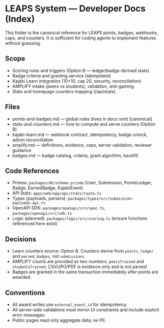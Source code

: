 # LEAPS System — Developer Docs (Index)

This folder is the canonical reference for LEAPS points, badges, webhooks, caps, and counters. It is sufficient for coding agents to implement features without guessing.

## Scope

- Scoring rules and triggers (Option B — ledger/badge-derived stats)
- Badge criteria and granting service (idempotent)
- Kajabi Learn integration (10+10, cap 20, security, reconciliation)
- AMPLIFY intake (peers vs students), validation, anti-gaming
- Stats and homepage counters mapping (/api/stats)

## Files

- points-and-badges.md — global rules (lives in docs root) [canonical]
- stats-and-counters.md — how to compute and serve counters (Option B)
- kajabi-learn.md — webhook contract, idempotency, badge unlock, admin reconciliation
- amplify.md — definitions, evidence, caps, server validation, reviewer guidance
- badges.md — badge catalog, criteria, grant algorithm, backfill

## Code References

- Prisma: `packages/db/schema.prisma` (User, Submission, PointsLedger, Badge, EarnedBadge, KajabiEvent)
- API Stats: `apps/web/app/api/stats/route.ts`
- Types (payloads, parsers): `packages/types/src/submission-payloads.api.ts`
- OpenAPI SDK: `packages/openapi/src/spec.ts`, `packages/openapi/src/sdk.ts`
- Logic (planned): `packages/logic/src/scoring.ts` (ensure functions referenced here exist)

## Decisions

- Learn counters source: Option B. Counters derive from `points_ledger` and `earned_badges`, not `submissions`.
- AMPLIFY counts are provided as two numbers: `peersTrained` and `studentsTrained`; CSV/JPG/PDF is evidence only and is not parsed.
- Badges are granted in the same transaction immediately after points are awarded.

## Conventions

- All award writes use `external_event_id` for idempotency.
- All server-side validations must mirror UI constraints and include explicit error messages.
- Public pages read only aggregate data; no PII.

